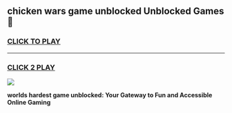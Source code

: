 
## chicken wars game unblocked Unblocked Games👋
<h3>
<a href="https://premium.freeplayer.one?title=chicken_wars_game_unblocked&ref=16F">CLICK TO PLAY</a></h3>
<hr>

<h3>
<a href="https://premium.freeplayer.one?title=chicken_wars_game_unblocked&ref=16F">CLICK 2 PLAY</a>
  
</h3>

<a href="https://premium.freeplayer.one?title=chicken_wars_game_unblocked&ref=16F/"><img src="https://clearcache.store/games.png"></a>


**worlds hardest game unblocked: Your Gateway to Fun and Accessible Online Gaming**
